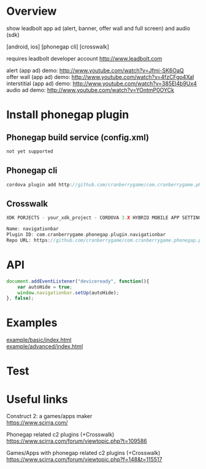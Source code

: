 # Overview #
show leadbolt app ad (alert, banner, offer wall and full screen) and audio (sdk)

[android, ios] [phonegap cli] [crosswalk]

requires leadbolt developer account http://www.leadbolt.com

alert (app ad) demo: http://www.youtube.com/watch?v=Jfmi-SK6OaQ<br>
offer wall (app ad) demo: http://www.youtube.com/watch?v=4fzCFgo4XaI<br>
interstitial (app ad) demo: http://www.youtube.com/watch?v=385El4b9Ux4<br>
audio ad demo: http://www.youtube.com/watch?v=YOntmP0OYCk
# Install phonegap plugin #

## Phonegap build service (config.xml) ##
```c
not yet supported
```
## Phonegap cli ##
```c
cordova plugin add http://github.com/cranberrygame/com.cranberrygame.phonegap.plugin.navigationbar
```
## Crosswalk ##
```c
XDK PORJECTS - your_xdk_project - CORDOVA 3.X HYBRID MOBILE APP SETTINGS - PLUGINS AND PERMISSIONS - Third Party Plugins - Add a Third Party Plugin - Get Plugin from the Web -

Name: navigationbar
Plugin ID: com.cranberrygame.phonegap.plugin.navigationbar
Repo URL: https://github.com/cranberrygame/com.cranberrygame.phonegap.plugin.navigationbar
```
# API #
```javascript
document.addEventListener("deviceready", function(){
	var autoHide = true;
	window.navigationbar.setUp(autoHide);		
}, false);	
```
# Examples #
<a href="https://github.com/cranberrygame/com.cranberrygame.phonegap.plugin.navigationbar/blob/master/example/basic/index.html">example/basic/index.html</a><br>
<a href="https://github.com/cranberrygame/com.cranberrygame.phonegap.plugin.navigationbar/blob/master/example/advanced/index.html">example/advanced/index.html</a>
# Test #

# Useful links #
Construct 2: a games/apps maker<br>
https://www.scirra.com/

Phonegap related c2 plugins (+Crosswalk)<br>
https://www.scirra.com/forum/viewtopic.php?t=109586

Games/Apps with phonegap related c2 plugins (+Crosswalk)<br>
https://www.scirra.com/forum/viewtopic.php?f=148&t=115517
